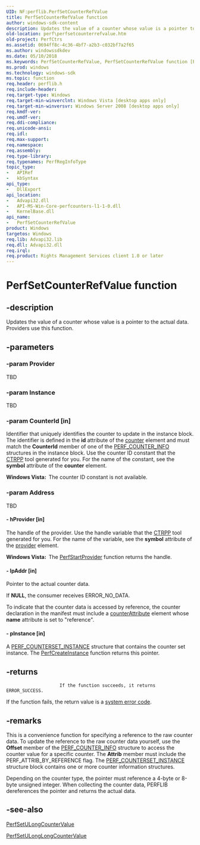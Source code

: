 ```yaml
---
UID: NF:perflib.PerfSetCounterRefValue
title: PerfSetCounterRefValue function
author: windows-sdk-content
description: Updates the value of a counter whose value is a pointer to the actual data. Providers use this function.
old-location: perf\perfsetcounterrefvalue.htm
old-project: PerfCtrs
ms.assetid: 0694ff8c-4c36-4bf7-a2b3-c032bf7a2f65
ms.author: windowssdkdev
ms.date: 05/10/2018
ms.keywords: PerfSetCounterRefValue, PerfSetCounterRefValue function [Perf], base.perfsetcounterrefvalue, perf.perfsetcounterrefvalue, perflib/PerfSetCounterRefValue
ms.prod: windows
ms.technology: windows-sdk
ms.topic: function
req.header: perflib.h
req.include-header: 
req.target-type: Windows
req.target-min-winverclnt: Windows Vista [desktop apps only]
req.target-min-winversvr: Windows Server 2008 [desktop apps only]
req.kmdf-ver: 
req.umdf-ver: 
req.ddi-compliance: 
req.unicode-ansi: 
req.idl: 
req.max-support: 
req.namespace: 
req.assembly: 
req.type-library: 
req.typenames: PerfRegInfoType
topic_type:
-	APIRef
-	kbSyntax
api_type:
-	DllExport
api_location:
-	Advapi32.dll
-	API-MS-Win-Core-perfcounters-l1-1-0.dll
-	KernelBase.dll
api_name:
-	PerfSetCounterRefValue
product: Windows
targetos: Windows
req.lib: Advapi32.lib
req.dll: Advapi32.dll
req.irql: 
req.product: Rights Management Services client 1.0 or later
---
```


# PerfSetCounterRefValue function


## -description


Updates the value of a counter whose value is a pointer to the actual data. Providers use this function.


## -parameters




### -param Provider

TBD


### -param Instance

TBD


### -param CounterId [in]

Identifier that uniquely identifies the counter to update in the instance block. The identifier is defined in the <b>id</b> attribute of the <a href="https://msdn.microsoft.com/">counter</a> element and must match the <b>CounterId</b> member of one of the <a href="https://msdn.microsoft.com/f1fb6ad5-ad38-46d0-b76d-803887ba3d97">PERF_COUNTER_INFO</a> structures in the instance block. Use the counter ID constant that the <a href="https://msdn.microsoft.com/3939f6a1-0a94-429d-a71e-b37f045fea13">CTRPP</a> tool generated for you. For the name of the constant, see the <b>symbol</b> attribute of the <b>counter</b> element.

<b>Windows Vista:  </b>The counter ID constant is not available.


### -param Address

TBD




#### - hProvider [in]

The handle of the provider. Use the handle variable that the <a href="https://msdn.microsoft.com/3939f6a1-0a94-429d-a71e-b37f045fea13">CTRPP</a> tool generated for you. For the name of the variable, see the <b>symbol</b> attribute of the <a href="https://msdn.microsoft.com/library/windows/hardware/hh406455">provider</a> element.

<b>Windows Vista:  </b>The <a href="https://msdn.microsoft.com/b417b19b-adbc-40e3-aca1-c2cd94a79232">PerfStartProvider</a> function returns the handle.


#### - lpAddr [in]

Pointer to the actual counter data. 

If <b>NULL</b>, the consumer receives ERROR_NO_DATA.

To indicate that the counter data is accessed by reference, the counter declaration in the manifest must include a <a href="https://msdn.microsoft.com/">counterAttribute</a> element whose <b>name</b> attribute is set to "reference". 


#### - pInstance [in]

A <a href="https://msdn.microsoft.com/709d5339-cedd-4b03-9d8e-c125eb3bcac0">PERF_COUNTERSET_INSTANCE</a> structure that contains the counter set instance. The <a href="https://msdn.microsoft.com/73be8588-2c87-4c27-933d-62b8605ed9a3">PerfCreateInstance</a> function returns this pointer.


## -returns




						If the function succeeds, it returns ERROR_SUCCESS.
						

If the function fails, the return value is a 
<a href="https://msdn.microsoft.com/4a3a8feb-a05f-4614-8f04-1f507da7e5b7">system error code</a>. 




## -remarks



This is a convenience function for specifying a reference to the raw counter data. To update the reference to the raw counter data yourself, use the <b>Offset</b> member of the <a href="https://msdn.microsoft.com/f1fb6ad5-ad38-46d0-b76d-803887ba3d97">PERF_COUNTER_INFO</a> structure to access the counter value for a specific counter. The <b>Attrib</b> member must include the PERF_ATTRIB_BY_REFERENCE flag. The <a href="https://msdn.microsoft.com/709d5339-cedd-4b03-9d8e-c125eb3bcac0">PERF_COUNTERSET_INSTANCE</a> structure block contains one or more counter information structures.

Depending on the counter type, the pointer must reference a 4-byte or 8-byte unsigned integer. When collecting the counter data, PERFLIB dereferences the pointer and returns the actual data.




## -see-also




<a href="https://msdn.microsoft.com/b790bea0-90d8-4894-bacb-a27f777cf240">PerfSetULongCounterValue</a>



<a href="https://msdn.microsoft.com/c38f9efc-7ea8-4841-9a31-a88d4f87369c">PerfSetULongLongCounterValue</a>
 

 

